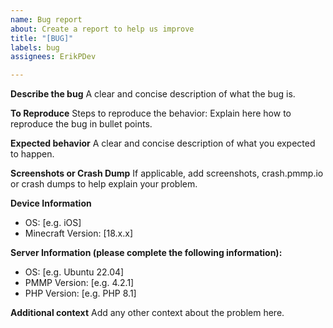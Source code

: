 ```yaml
---
name: Bug report
about: Create a report to help us improve
title: "[BUG]"
labels: bug
assignees: ErikPDev

---
```


**Describe the bug**
A clear and concise description of what the bug is.

**To Reproduce**
Steps to reproduce the behavior:
Explain here how to reproduce the bug in bullet points.

**Expected behavior**
A clear and concise description of what you expected to happen.

**Screenshots or Crash Dump**
If applicable, add screenshots, crash.pmmp.io or crash dumps to help explain your problem.

**Device Information**
 - OS: [e.g. iOS]
 - Minecraft Version: [18.x.x]
 
**Server Information (please complete the following information):**
 - OS: [e.g. Ubuntu 22.04]
 - PMMP Version: [e.g. 4.2.1]
 - PHP Version: [e.g. PHP 8.1]

**Additional context**
Add any other context about the problem here.
